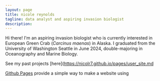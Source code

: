 ```yaml
---
layout: page
title: nicole reynolds
tagline: data analyst and aspiring invasion biologist
description: 
---
```


Hi there! I'm an aspiring invasion biologist who is currently interested in European Green Crab (_Carcinus maenas_) in Alaska.
I graduated from the University of Washington Seattle in June 2024, double-majoring in Oceanography and Marine Biology. 

See my past projects [here](https://nicolr7.github.io/pages/user_site.md

[Github Pages](https://pages.github.com) provide a simple way to make a
website using  


